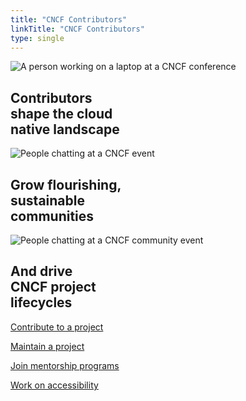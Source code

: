 ```yaml
---
title: "CNCF Contributors"
linkTitle: "CNCF Contributors"
type: single
---
```


![A person working on a laptop at a CNCF conference](/images/person-working-at-conference.jpg)

Contributors  
shape the cloud  
native landscape
-------------------------------------------------

![People chatting at a CNCF event](/images/people-chatting-at-event.jpg)

Grow flourishing,  
sustainable  
communities
---------------------------------------------

![People chatting at a CNCF community event](/images/person-working-on-laptop.jpg)

And drive  
CNCF project  
lifecycles
-------------------------------------

[Contribute to a project](/contributors/)

[Maintain a project](/maintainers/)

[Join mentorship programs](/about/mentoring/)

[Work on accessibility](/accessibility/)
